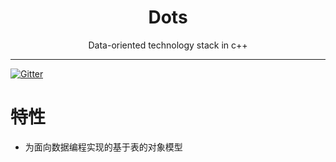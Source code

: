 
<h1 align="center">Dots</h1>
<div align="center">
Data-oriented technology stack in c++
</div>


---
[![Gitter](https://badges.gitter.im/SakuraEngine/Dots.svg)](https://gitter.im/SakuraEngine/Dots?utm_source=badge&utm_medium=badge&utm_campaign=pr-badge)

# 特性
* 为面向数据编程实现的基于表的对象模型
